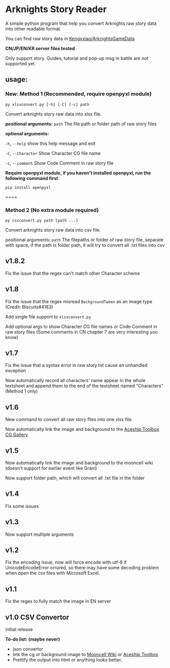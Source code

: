 # Arknights Story Reader

A simple python program that help you convert Arknights raw story data into other readable format.

You can find raw story data in [Kengxxiao/ArknightsGameData](https://github.com/Kengxxiao/ArknightsGameData)

**CN/JP/EN/KR server files tested**

Only support story. Guides, tutorial and pop-up msg in battle are not supported yet.

## usage:

### **New: Method 1 (Recommended, require openpyxl module)**

```
py xlsxconvert.py [-h] [-C] [-c] path
```

Convert arknights story raw data into xlsx file.

**positional arguments:**
  `path`             The file path or folder path of raw story files

**optional arguments:**

  `-h`, `--help`       show this help message and exit

  `-C`, `--Character`  Show Character CG file name
  
  `-c`, `--comment`    Show Code Comment in raw story file

**Require openpyxl module, if you haven't installed openpyxl, run the following command first**

```
pip install openpyxl
```

====

### **Method 2 (No extra module required)**

```
py csvconvert.py path [path ...]
```

Convert arknights story raw data into csv file.

positional arguments:
  `path`        The filepaths or folder of raw story file, separate with space, if the path is folder path, it will try to convert all .txt files into csv

## v1.8.2
Fix the issue that the regex can't match other Character scheme

## v1.8
Fix the issue that the regex misread `BackgroundTween` as an image type (Credit: Biscuits#4183)

Add single file support to `xlsxconvert.py`

Add optional args to show Character CG file names or Code Comment in raw story files (Some comments in CN chapter 7 are very interesting you know)

## v1.7
Fix the issue that a syntax error in raw story txt cause an unhandled exception

Now automatically record all characters' name appear in the whole textsheet and append them to the end of the textsheet named "Characters" (Method 1 only)

## v1.6
New command to convert all raw story files into one xlsx file.

Now automatically link the image and background to the [Aceship Toolbox CG Gallery](https://aceship.github.io/AN-EN-Tags/akgallery.html)
  
## v1.5
Now automatically link the image and background to the mooncell wiki (doesn't support for earlier event like Grani)

Now support folder path, which will convert all .txt file in the folder

## v1.4
Fix some issues

## v1.3
Now support multiple arguments


## v1.2
Fix the encoding issue, now will force encode with utf-8 if UnicodeEncodeError orrured, so there may have some decoding problem when open the csv files with Microsoft Excel.

## v1.1 
Fix the regex to fully match the image in EN server

## v1.0 CSV Convertor 
initial release



**To-do list: (maybe never)**
- json convertor
- link the cg or background image to [Mooncell Wiki](http://ak.mooncell.wiki/w/%E5%89%A7%E6%83%85%E8%B5%84%E6%BA%90%E4%B8%80%E8%A7%88) or [Aceship Toolbox](https://aceship.github.io/AN-EN-Tags/akgallery.html)
- Prettify the output into html or anything looks better.
